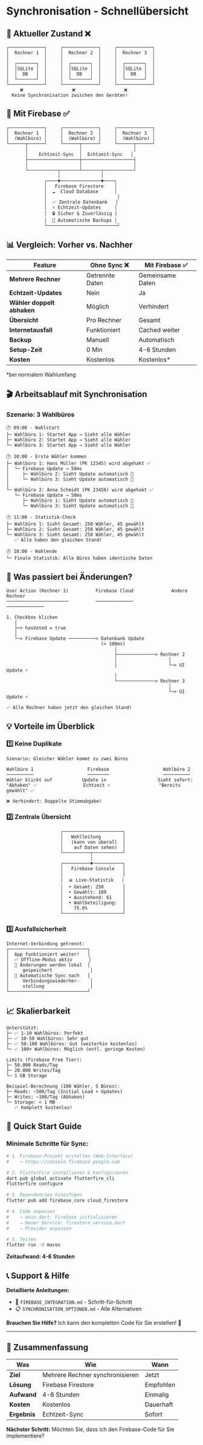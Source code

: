 # Synchronisation - Schnellübersicht

## 🎯 Aktueller Zustand ❌

```
┌─────────────┐     ┌─────────────┐     ┌─────────────┐
│  Rechner 1  │     │  Rechner 2  │     │  Rechner 3  │
│             │     │             │     │             │
│  ┌───────┐  │     │  ┌───────┐  │     │  ┌───────┐  │
│  │SQLite │  │     │  │SQLite │  │     │  │SQLite │  │
│  │  DB   │  │     │  │  DB   │  │     │  │  DB   │  │
│  └───────┘  │     │  └───────┘  │     │  └───────┘  │
└─────────────┘     └─────────────┘     └─────────────┘
     ❌                  ❌                  ❌
  Keine Synchronisation zwischen den Geräten!
```

## 🚀 Mit Firebase ✅

```
┌─────────────┐     ┌─────────────┐     ┌─────────────┐
│  Rechner 1  │     │  Rechner 2  │     │  Rechner 3  │
│  (Wahlbüro) │     │  (Wahlbüro) │     │  (Wahlbüro) │
└──────┬──────┘     └──────┬──────┘     └──────┬──────┘
       │                   │                   │
       │    Echtzeit-Sync  │  Echtzeit-Sync   │
       ├───────────────────┼───────────────────┤
       │                   │                   │
       └───────────┬───────┴───────┬───────────┘
                   │               │
              ┌────▼───────────────▼────┐
              │   Firebase Firestore    │
              │  ☁️  Cloud Database      │
              │                          │
              │  ✅ Zentrale Datenbank   │
              │  ⚡ Echtzeit-Updates     │
              │  🔒 Sicher & Zuverlässig │
              │  💾 Automatische Backups │
              └──────────────────────────┘
```

## 📊 Vergleich: Vorher vs. Nachher

| Feature | Ohne Sync ❌ | Mit Firebase ✅ |
|---------|-------------|----------------|
| **Mehrere Rechner** | Getrennte Daten | Gemeinsame Daten |
| **Echtzeit-Updates** | Nein | Ja |
| **Wähler doppelt abhaken** | Möglich | Verhindert |
| **Übersicht** | Pro Rechner | Gesamt |
| **Internetausfall** | Funktioniert | Cached weiter |
| **Backup** | Manuell | Automatisch |
| **Setup-Zeit** | 0 Min | 4-6 Stunden |
| **Kosten** | Kostenlos | Kostenlos* |

*bei normalem Wahlumfang

## 🎬 Arbeitsablauf mit Synchronisation

### Szenario: 3 Wahlbüros

```
🕐 09:00 - Wahlstart
├─ Wahlbüro 1: Startet App → Sieht alle Wähler
├─ Wahlbüro 2: Startet App → Sieht alle Wähler  
└─ Wahlbüro 3: Startet App → Sieht alle Wähler

🕑 10:00 - Erste Wähler kommen
├─ Wahlbüro 1: Hans Müller (PK 12345) wird abgehakt ✅
│  └─ Firebase Update → 50ms
│     ├─ Wahlbüro 2: Sieht Update automatisch 🔄
│     └─ Wahlbüro 3: Sieht Update automatisch 🔄
│
└─ Wahlbüro 2: Anna Schmidt (PK 23456) wird abgehakt ✅
   └─ Firebase Update → 50ms
      ├─ Wahlbüro 1: Sieht Update automatisch 🔄
      └─ Wahlbüro 3: Sieht Update automatisch 🔄

🕒 11:00 - Statistik-Check
├─ Wahlbüro 1: Sieht Gesamt: 250 Wähler, 45 gewählt
├─ Wahlbüro 2: Sieht Gesamt: 250 Wähler, 45 gewählt
└─ Wahlbüro 3: Sieht Gesamt: 250 Wähler, 45 gewählt
   ✅ Alle haben den gleichen Stand!

🕕 18:00 - Wahlende
└─ Finale Statistik: Alle Büros haben identische Daten
```

## 🔄 Was passiert bei Änderungen?

```
User Action (Rechner 1)          Firebase Cloud              Andere Rechner
───────────────────────          ──────────────              ──────────────

1. Checkbox klicken
   │
   ├─> hasVoted = true
   │
   └─> Firebase Update ──────────> Datenbank Update
                                   (< 100ms)
                                        │
                                        ├──────────────> Rechner 2
                                        │                   │
                                        │                   └─> UI Update ⚡
                                        │
                                        └──────────────> Rechner 3
                                                            │
                                                            └─> UI Update ⚡

✅ Alle Rechner haben jetzt den gleichen Stand!
```

## 💡 Vorteile im Überblick

### 1️⃣ Keine Duplikate
```
Szenario: Gleicher Wähler kommt zu zwei Büros

Wahlbüro 1                    Firebase                    Wahlbüro 2
──────────                    ────────                    ──────────
Wähler klickt auf           Update in                   Sieht sofort:
"Abhaken" ✅                 Echtzeit ⚡                  "Bereits gewählt" ✅

❌ Verhindert: Doppelte Stimmabgabe!
```

### 2️⃣ Zentrale Übersicht
```
                    ┌──────────────────────┐
                    │   Wahlleitung        │
                    │   (kann von überall  │
                    │    auf Daten sehen)  │
                    └──────────┬───────────┘
                               │
                    ┌──────────▼───────────┐
                    │   Firebase Console   │
                    │                      │
                    │  📊 Live-Statistik   │
                    │  • Gesamt: 250       │
                    │  • Gewählt: 189      │
                    │  • Ausstehend: 61    │
                    │  • Wahlbeteiligung:  │
                    │    75.6%             │
                    └──────────────────────┘
```

### 3️⃣ Ausfallsicherheit
```
Internet-Verbindung getrennt:
┌─────────────────────────────┐
│  App funktioniert weiter!   │
│  ✅ Offline-Modus aktiv      │
│  📝 Änderungen werden lokal  │
│     gespeichert              │
│  🔄 Automatische Sync nach   │
│     Verbindungswiederher-    │
│     stellung                 │
└─────────────────────────────┘
```

## 📈 Skalierbarkeit

```
Unterstützt:
├─ ✅ 1-10 Wahlbüros: Perfekt
├─ ✅ 10-50 Wahlbüros: Sehr gut
├─ ✅ 50-100 Wahlbüros: Gut (weiterhin kostenlos)
└─ ✅ 100+ Wahlbüros: Möglich (evtl. geringe Kosten)

Limits (Firebase Free Tier):
├─ 50.000 Reads/Tag
├─ 20.000 Writes/Tag
└─ 1 GB Storage

Beispiel-Berechnung (100 Wähler, 5 Büros):
├─ Reads: ~500/Tag (Initial Load + Updates)
├─ Writes: ~100/Tag (Abhaken)
└─ Storage: < 1 MB
   ✅ Komplett kostenlos!
```

## 🚦 Quick Start Guide

### Minimale Schritte für Sync:

```bash
# 1. Firebase-Projekt erstellen (Web-Interface)
#    → https://console.firebase.google.com

# 2. FlutterFire installieren & konfigurieren
dart pub global activate flutterfire_cli
flutterfire configure

# 3. Dependencies hinzufügen
flutter pub add firebase_core cloud_firestore

# 4. Code anpassen
#    → main.dart: Firebase initialisieren
#    → Neuer Service: firestore_service.dart
#    → Provider anpassen

# 5. Testen
flutter run -d macos
```

**Zeitaufwand: 4-6 Stunden**

## 📞 Support & Hilfe

**Detaillierte Anleitungen:**
- 📖 `FIREBASE_INTEGRATION.md` - Schritt-für-Schritt
- 📋 `SYNCHRONISATION_OPTIONEN.md` - Alle Alternativen

**Brauchen Sie Hilfe?**
Ich kann den kompletten Code für Sie erstellen! 🚀

---

## 🎯 Zusammenfassung

| Was | Wie | Wann |
|-----|-----|------|
| **Ziel** | Mehrere Rechner synchronisieren | Jetzt |
| **Lösung** | Firebase Firestore | Empfohlen |
| **Aufwand** | 4-6 Stunden | Einmalig |
| **Kosten** | Kostenlos | Dauerhaft |
| **Ergebnis** | Echtzeit-Sync | Sofort |

**Nächster Schritt:** Möchten Sie, dass ich den Firebase-Code für Sie implementiere?
